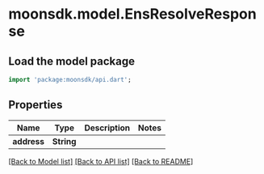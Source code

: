 # moonsdk.model.EnsResolveResponse

## Load the model package
```dart
import 'package:moonsdk/api.dart';
```

## Properties
Name | Type | Description | Notes
------------ | ------------- | ------------- | -------------
**address** | **String** |  | 

[[Back to Model list]](../README.md#documentation-for-models) [[Back to API list]](../README.md#documentation-for-api-endpoints) [[Back to README]](../README.md)


